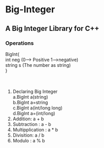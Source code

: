 # Big-Integer
## A Big Integer Library for C++

### Operations

BigInt{<br/>
  int neg   (0--> Positive 1-->negative) <br />
  string s  (The number as string) <br />
}<br />
<br />
<br />
1. Declaring Big Integer <br />
   a.BigInt a(string)  <br />
   b.BigInt a=string  <br />
   c.BigInt a(int/long long) <br />
   d.BigInt a=(int/long) <br />
2. Addition: a + b
3. Subtraction : a - b
4. Multipplication : a * b
5. Divisition: a / b
6. Modulo : a % b
